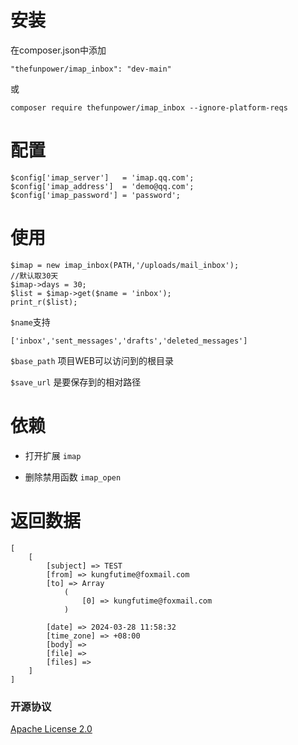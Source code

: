 # 安装

在composer.json中添加
~~~
"thefunpower/imap_inbox": "dev-main" 
~~~

或

~~~
composer require thefunpower/imap_inbox --ignore-platform-reqs
~~~

# 配置
 
~~~
$config['imap_server']   = 'imap.qq.com';
$config['imap_address']  = 'demo@qq.com';
$config['imap_password'] = 'password'; 
~~~

# 使用

~~~
$imap = new imap_inbox(PATH,'/uploads/mail_inbox'); 
//默认取30天
$imap->days = 30; 
$list = $imap->get($name = 'inbox');  
print_r($list);
~~~



`$name`支持 
~~~ 
['inbox','sent_messages','drafts','deleted_messages']
~~~

`$base_path` 项目WEB可以访问到的根目录

`$save_url` 是要保存到的相对路径 

# 依赖 

- 打开扩展 `imap`

- 删除禁用函数 `imap_open`

# 返回数据

~~~
[
    [
        [subject] => TEST
        [from] => kungfutime@foxmail.com
        [to] => Array
            (
                [0] => kungfutime@foxmail.com
            )

        [date] => 2024-03-28 11:58:32
        [time_zone] => +08:00 
        [body] =>
        [file] => 
        [files] =>
    ]
]
~~~



### 开源协议 

[Apache License 2.0](LICENSE)